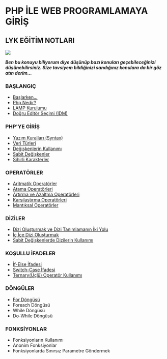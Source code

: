# PHP İLE WEB PROGRAMLAMAYA GİRİŞ
## LYK EĞİTİM NOTLARI


![](https://lh3.googleusercontent.com/hTju6PNPOVRXbORlfGwkr0uJUkfjDED-gGrxbZfb4UKSqIJhVE0FlQCUH9MIyZNm93-TRd_Z5nAa)


***Ben bu konuyu biliyorum diye düşünüp bazı konuları geçebileceğinizi düşünebilirsiniz. Size tavsiyem bildiğinizi sandığınız konulara da bir göz atın derim...***

### BAŞLANGIÇ

- [Başlarken...](https://github.com/yeniceri1453/Ubuntu-Php/blob/master/notlar/baslangic.md)
- [Php Nedir?](https://github.com/yeniceri1453/Ubuntu-Php/blob/master/notlar/php_nedir.md)
- [LAMP Kurulumu](https://github.com/yeniceri1453/Ubuntu-Php/blob/master/notlar/kurulum.md)
- [Doğru Editör Seçimi (IDM)](https://github.com/yeniceri1453/Ubuntu-Php/blob/master/notlar/editor_secimi.md)

### PHP'YE GİRİŞ

- [Yazım Kuralları (Syntax)](https://github.com/yeniceri1453/Ubuntu-Php/blob/master/notlar/yazim_kurallari.md)
- [Veri Türleri](https://github.com/yeniceri1453/Ubuntu-Php/blob/master/notlar/veri_turleri.md)
- [Değişkenlerin Kullanımı](https://github.com/yeniceri1453/Ubuntu-Php/blob/master/notlar/degiskenler.md)
- [Sabit Değişkenler](https://github.com/yeniceri1453/Ubuntu-Php/blob/master/notlar/sabit_degiskenler.md)
- [Sihirli Karakterler](https://github.com/yeniceri1453/Ubuntu-Php/blob/master/notlar/sihirli_karakterler.md)

### OPERATÖRLER

- [Aritmatik Operatörler](https://github.com/yeniceri1453/Ubuntu-Php/blob/master/notlar/aritmatik.md)
- [Atama Operatörleri](https://github.com/yeniceri1453/Ubuntu-Php/blob/master/notlar/atama.md)
- [Artırma ve Azaltma Operatörleri](https://github.com/yeniceri1453/Ubuntu-Php/blob/master/notlar/artirma_azaltma.md)
- [Karşılaştırma Operatörleri](https://github.com/yeniceri1453/Ubuntu-Php/blob/master/notlar/karsilastirma.md)
- [Mantıksal Operatörler](https://github.com/yeniceri1453/Ubuntu-Php/blob/master/notlar/mantiksal.md)

### DİZİLER

- [Dizi Oluşturmak ve Dizi Tanımlamanın İki Yolu](https://github.com/yeniceri1453/Ubuntu-Php/blob/master/notlar/diziler.md)
- [İç İçe Dizi Oluşturmak](https://github.com/yeniceri1453/Ubuntu-Php/blob/master/notlar/ic_ice_diziler.md)
- [Sabit Değişkenlerde Dizilerin Kullanımı](https://github.com/yeniceri1453/Ubuntu-Php/blob/master/notlar/sabit_degiskenlerde_dizi.md)

### KOŞULLU İFADELER

- [İf-Else İfadesi](https://github.com/yeniceri1453/Ubuntu-Php/blob/master/notlar/if_else.md)
- [Switch-Case İfadesi](https://github.com/yeniceri1453/Ubuntu-Php/blob/master/notlar/switch_case.md)
- [Ternary(Üçlü) Operatör Kullanımı](https://github.com/yeniceri1453/Ubuntu-Php/blob/master/notlar/ternary.md)

### DÖNGÜLER

- [For Döngüsü](https://github.com/yeniceri1453/Ubuntu-Php/blob/master/notlar/for.md)
- Foreach Döngüsü
- While Döngüsü
- Do-While Döngüsü

### FONKSİYONLAR

- Fonksiyonların Kullanımı
- Anonim Fonksiyonlar
- Fonksiyonlarda Sınırsız Parametre Göndermek
